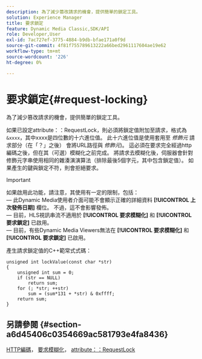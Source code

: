 ```yaml
---
description: 為了減少篡改請求的機會，提供簡單的鎖定工具。
solution: Experience Manager
title: 要求鎖定
feature: Dynamic Media Classic,SDK/API
role: Developer,User
exl-id: 7ac727ef-3775-4884-b9db-bfae171a0f9d
source-git-commit: 4f81f755789613222a66bed2961117604ae19e62
workflow-type: tm+mt
source-wordcount: '226'
ht-degree: 0%

---
```


# 要求鎖定{#request-locking}

為了減少篡改請求的機會，提供簡單的鎖定工具。

如果已設定attribute：：RequestLock，則必須將鎖定值附加至請求，格式為 `&xxxx`，其中xxxx是四位數的十六進位值。 此十六進位值是使用套用至 *修飾元* 請求部分（在「？」之後） 會將URL路徑與 *修飾元*)。 這必須在要求完全經過http編碼之後，但在其（可選）模糊化之前完成。 將請求去模糊化後，伺服器會針對修飾元字串使用相同的雜湊演演算法（排除最後5個字元，其中包含鎖定值）。 如果產生的鍵與鎖定不符，則會拒絕要求。

>[!IMPORTANT]
>
>如果啟用此功能，請注意，其使用有一定的限制，包括：<br> — 此Dynamic Media使用者介面可能不會顯示正確的詳細資料 **[!UICONTROL 上次發佈日期]** 欄位。 不過，這不會影響發佈。<br> — 目前，HLS視訊串流不適用於 **[!UICONTROL 要求模糊化]** 和 **[!UICONTROL 要求鎖定]** 已啟用。<br> — 目前，有些Dynamic Media Viewers無法在 **[!UICONTROL 要求模糊化]** 和 **[!UICONTROL 要求鎖定]** 已啟用。

產生請求鎖定值的C++範常式式碼：

```
unsigned int lockValue(const char *str) 
{ 
    unsigned int sum = 0; 
    if (str == NULL) 
        return sum; 
    for (; *str; ++str) 
        sum = (sum*131 + *str) & 0xffff; 
    return sum; 
} 
```

## 另請參閱 {#section-a6d45406c0354669ac581793e4fa8436}

[HTTP編碼](../../../../../is-api/http-ref/image-serving-api-ref/c-http-protocol-reference/c-syntax-and-features/r-http-encoding.md#reference-bb34dd13f316462695448acfa8f92df7)， [要求模糊化](../../../../../is-api/http-ref/image-serving-api-ref/c-http-protocol-reference/c-syntax-and-features/r-request-obfuscation.md#reference-895f65d6796c43bb9bad21a676ed714d)， [attribute：：RequestLock](../../../../../is-api/image-catalog/image-serving-api-ref/c-image-catalog-reference/c-attributes-reference/r-requestlock.md#reference-8bbe2f581be847d3b9fa123e8e5e94b0)
